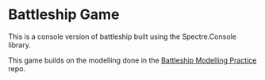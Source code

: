 # Battleship Game

This is a console version of battleship built using the Spectre.Console library.

This game builds on the modelling done in the [Battleship Modelling Practice](https://github.com/exceptionnotfound/BattleshipModellingPractice) repo.


